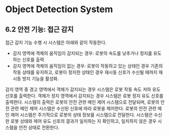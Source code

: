 ﻿# Object Detection System
## 6.2	안전 기능: 접근 감지
 접근 감지 기능 수행 시 시스템은 아래와 같이 작동한다. 
-	감지 영역에 객체의 움직임이 감지되는 경우: 로봇의 속도를 낮추거나 정지를 유도하는 신호를 출력
-	감지 영역에 객체의 움직임이 없는 경우: 로봇이 작동하고 있는 상태인 경우 기존의 작동 상태를 유지하고, 로봇이 정지한 상태인 경우 재시동 신호가 수신될 때까지 재시동 방지 기능을 활성화.

 감지 영역 중 경고 영역에서 객체가 감지되는 경우 시스템은 로봇 작동 속도 저하 유도 신호를 출력한다. 객체가 정지 영역에서 감지되는 경우 시스템은 로봇 정지 유도 신호를 출력한다. 시스템의 출력은 로봇의 안전 관련 메인 제어 시스템으로 전달되며, 로봇의 안전 관련 메인 제어 시스템은 수신된 신호에 따라 로봇을 제어한다. 로봇의 안전 관련 메인 제어 시스템은 주기적으로 로봇의 상태 정보를 시스템으로 전달한다. 시스템은 수신한 로봇 상태와 제어 유도 신호의 결과가 일치하는 지 확인하고, 일치하지 않은 경우 시스템을 안전 상태로 전환한다.
 